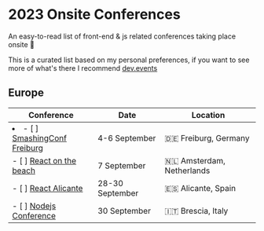 # 2023 Onsite Conferences

An easy-to-read list of front-end & js related conferences taking place onsite :european_castle:

This is a curated list based on my personal preferences, if you want to see more of what's there I recommend [dev.events](https://dev.events/)

## Europe

| Conference | Date | Location |
| ---------- | ---- | -------- |
| <li>- [ ]</li> [SmashingConf Freiburg](https://smashingconf.com/freiburg-2023/) | 4-6 September | :de: Freiburg, Germany
| - [ ] [React on the beach](https://reactonthebeach.com/) | 7 September | :netherlands: Amsterdam, Netherlands
| - [ ] [React Alicante](https://reactalicante.es/) | 28-30 September | :es: Alicante, Spain
| - [ ] [Nodejs Conference](https://2023.nodejsconf.it/) | 30 September | :it: Brescia, Italy
